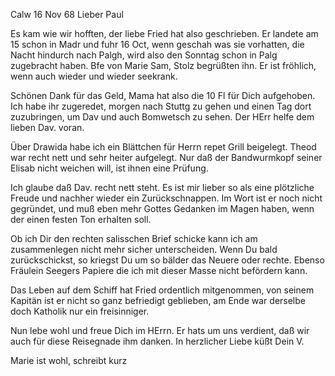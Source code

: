  Calw 16 Nov 68
Lieber Paul

Es kam wie wir hofften, der liebe Fried hat also geschrieben. Er landete am 15 schon in Madr und fuhr 16 Oct, wenn geschah was sie vorhatten, die Nacht hindurch nach Palgh, wird also den Sonntag schon in Palg zugebracht haben. Bfe von Marie Sam, Stolz begrüßten ihn. Er ist fröhlich, wenn auch wieder und wieder seekrank.

Schönen Dank für das Geld, Mama hat also die 10 Fl für Dich aufgehoben. Ich habe ihr zugeredet, morgen nach Stuttg zu gehen und einen Tag dort zuzubringen, um Dav und auch Bomwetsch zu sehen. Der HErr helfe dem lieben Dav. voran.

Über Drawida habe ich ein Blättchen für Herrn repet Grill beigelegt. 
Theod war recht nett und sehr heiter aufgelegt. Nur daß der Bandwurmkopf seiner Elisab nicht weichen will, ist ihnen eine Prüfung.

Ich glaube daß Dav. recht nett steht. Es ist mir lieber so als eine plötzliche Freude und nachher wieder ein Zurückschnappen. Im Wort ist er noch nicht gegründet, und muß eben mehr Gottes Gedanken im Magen haben, wenn der einen festen Ton erhalten soll.

Ob ich Dir den rechten salisschen Brief schicke kann ich am zusammenlegen nicht mehr sicher unterscheiden. Wenn Du bald zurückschickst, so kriegst Du um so bälder das Neuere oder rechte. Ebenso Fräulein Seegers Papiere die ich mit dieser Masse nicht befördern kann.

Das Leben auf dem Schiff hat Fried ordentlich mitgenommen, von seinem Kapitän ist er nicht so ganz befriedigt geblieben, am Ende war derselbe doch Katholik nur ein freisinniger.

Nun lebe wohl und freue Dich im HErrn. Er hats um uns verdient, daß wir auch für diese Reisegnade ihm danken. In herzlicher Liebe küßt  Dein V.

Marie ist wohl, schreibt kurz
